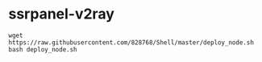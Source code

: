 # ssrpanel-v2ray
`wget https://raw.githubusercontent.com/828768/Shell/master/deploy_node.sh`
`bash deploy_node.sh`

